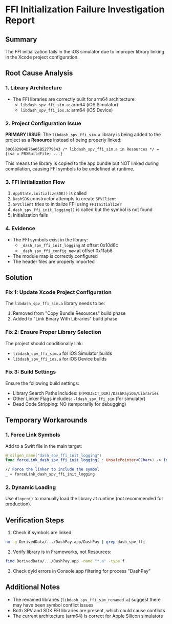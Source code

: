 # FFI Initialization Failure Investigation Report

## Summary
The FFI initialization fails in the iOS simulator due to improper library linking in the Xcode project configuration.

## Root Cause Analysis

### 1. Library Architecture
- The FFI libraries are correctly built for arm64 architecture:
  - `libdash_spv_ffi_sim.a`: arm64 (iOS Simulator)
  - `libdash_spv_ffi_ios.a`: arm64 (iOS Device)

### 2. Project Configuration Issue
**PRIMARY ISSUE**: The `libdash_spv_ffi_sim.a` library is being added to the project as a **Resource** instead of being properly linked:

```
30C682904D76A05B52779343 /* libdash_spv_ffi_sim.a in Resources */ = {isa = PBXBuildFile; ...}
```

This means the library is copied to the app bundle but NOT linked during compilation, causing FFI symbols to be undefined at runtime.

### 3. FFI Initialization Flow
1. `AppState.initializeSDK()` is called
2. `DashSDK` constructor attempts to create `SPVClient`
3. `SPVClient` tries to initialize FFI using `FFIInitializer`
4. `dash_spv_ffi_init_logging()` is called but the symbol is not found
5. Initialization fails

### 4. Evidence
- The FFI symbols exist in the library:
  - `_dash_spv_ffi_init_logging` at offset 0x10d6c
  - `_dash_spv_ffi_config_new` at offset 0x11ab8
- The module map is correctly configured
- The header files are properly imported

## Solution

### Fix 1: Update Xcode Project Configuration
The `libdash_spv_ffi_sim.a` library needs to be:
1. Removed from "Copy Bundle Resources" build phase
2. Added to "Link Binary With Libraries" build phase

### Fix 2: Ensure Proper Library Selection
The project should conditionally link:
- `libdash_spv_ffi_sim.a` for iOS Simulator builds
- `libdash_spv_ffi_ios.a` for iOS Device builds

### Fix 3: Build Settings
Ensure the following build settings:
- Library Search Paths includes: `$(PROJECT_DIR)/DashPayiOS/Libraries`
- Other Linker Flags includes: `-ldash_spv_ffi_sim` (for simulator)
- Dead Code Stripping: NO (temporarily for debugging)

## Temporary Workarounds

### 1. Force Link Symbols
Add to a Swift file in the main target:
```swift
@_silgen_name("dash_spv_ffi_init_logging")
func forceLink_dash_spv_ffi_init_logging(_: UnsafePointer<CChar>) -> Int32

// Force the linker to include the symbol
_ = forceLink_dash_spv_ffi_init_logging
```

### 2. Dynamic Loading
Use `dlopen()` to manually load the library at runtime (not recommended for production).

## Verification Steps

1. Check if symbols are linked:
```bash
nm -g DerivedData/.../DashPay.app/DashPay | grep dash_spv_ffi
```

2. Verify library is in Frameworks, not Resources:
```bash
find DerivedData/.../DashPay.app -name "*.a" -type f
```

3. Check dyld errors in Console.app filtering for process "DashPay"

## Additional Notes

- The renamed libraries (`libdash_spv_ffi_sim_renamed.a`) suggest there may have been symbol conflict issues
- Both SPV and SDK FFI libraries are present, which could cause conflicts
- The current architecture (arm64) is correct for Apple Silicon simulators